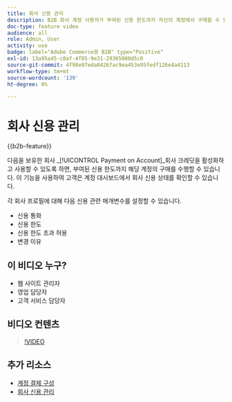 ```yaml
---
title: 회사 신용 관리
description: B2B 회사 계정 사용자가 부여된 신용 한도까지 자신의 계정에서 구매할 수 있는 방법을 알아봅니다.
doc-type: feature video
audience: all
role: Admin, User
activity: use
badge: label="Adobe Commerce용 B2B" type="Positive"
exl-id: 13a95a45-c8af-4f85-9e31-29365080d5c0
source-git-commit: 4f98e97eda8426fac9ea453e95fedf126e4a4113
workflow-type: tm+mt
source-wordcount: '139'
ht-degree: 0%

---
```


# 회사 신용 관리

{{b2b-feature}}

다음을 보유한 회사 _[!UICONTROL Payment on Account]_회사 크레딧을 활성화하고 사용할 수 있도록 하면, 부여된 신용 한도까지 해당 계정의 구매를 수행할 수 있습니다. 이 기능을 사용하여 고객은 계정 대시보드에서 회사 신용 상태를 확인할 수 있습니다.

각 회사 프로필에 대해 다음 신용 관련 매개변수를 설정할 수 있습니다.

- 신용 통화
- 신용 한도
- 신용 한도 초과 허용
- 변경 이유

## 이 비디오 누구?

- 웹 사이트 관리자
- 영업 담당자
- 고객 서비스 담당자

## 비디오 컨텐츠

>[!VIDEO](https://video.tv.adobe.com/v/344445?quality=12&learn=on)

## 추가 리소스

- [계정 결제 구성](https://experienceleague.adobe.com/docs/commerce-admin/b2b/enable-basic-features.html#configure-payment-on-account)
- [회사 신용 관리](https://experienceleague.adobe.com/docs/commerce-admin/b2b/companies/credit-company.html)
